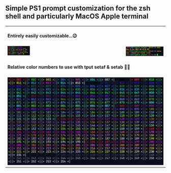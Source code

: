 ## Simple PS1 prompt customization for the zsh shell and particularly MacOS Apple terminal
<table><tr><td colspan=2><h4>Entirely easily customizable...😉</h4></td></tr><tr><td><img src="https://github.com/Stephen-Harold/zsh_PS1/blob/ffadb38893fb802b0045a5efc05a28270020e6a5/Prompt%20with%20more%20colors.png" width=33% /></td><td><img src="https://github.com/Stephen-Harold/zsh_PS1/blob/6d7ce7582cffdcb7236c44ff075938de5a36391a/PS1-ErrorScreenshot.png" style="float:right;width:45%"/></td></tr><tr><td colspan=2><h4>Relative color numbers to use with tput setaf & setab 🍏🍎</h4></td></tr><tr><td colspan=2><img src="https://github.com/Stephen-Harold/zsh_PS1/blob/ffadb38893fb802b0045a5efc05a28270020e6a5/tput%20color%20numbers.png" /></td></tr></table>
